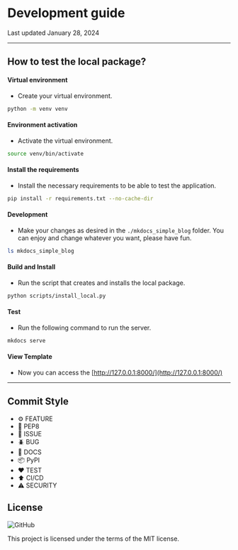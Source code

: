 # Development guide

Last updated January 28, 2024

---

## How to test the local package?

#### Virtual environment

- Create your virtual environment.

```bash
python -m venv venv
```

#### Environment activation

- Activate the virtual environment.

```bash
source venv/bin/activate
```

#### Install the requirements

- Install the necessary requirements to be able to test the application.

```bash
pip install -r requirements.txt --no-cache-dir
```

#### Development

- Make your changes as desired in the `./mkdocs_simple_blog` folder. You can enjoy and change whatever you want, please have fun.

```bash
ls mkdocs_simple_blog
```

#### Build and Install

- Run the script that creates and installs the local package.


```bash
python scripts/install_local.py
```

#### Test

- Run the following command to run the server.

```bash
mkdocs serve
```

#### View Template

- Now you can access the [http://127.0.0.1:8000/](http://127.0.0.1:8000/)

---

## Commit Style

- ⚙️ FEATURE
- 📝 PEP8
- 📌 ISSUE
- 🪲 BUG
- 📘 DOCS
- 📦 PyPI
- ❤️️ TEST
- ⬆️ CI/CD
- ⚠️ SECURITY

## License

![GitHub](https://img.shields.io/github/license/FernandoCelmer/mkdocs-simple-blog?style=flat-square)

This project is licensed under the terms of the MIT license.